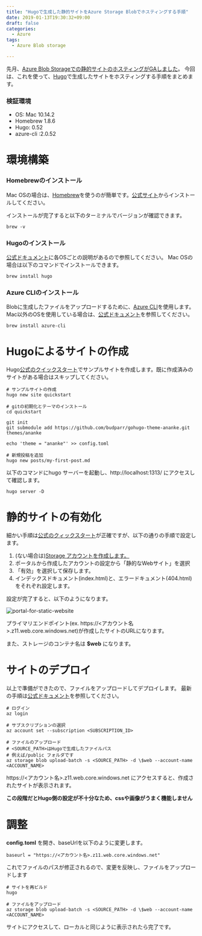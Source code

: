 ```yaml
---
title: "Hugoで生成した静的サイトをAzure Storage Blobでホスティングする手順"
date: 2019-01-13T19:30:32+09:00
draft: false
categories:
  - Azure
tags:
  - Azure Blob storage

---
```


先月、[Azure Blob Storageでの静的サイトのホスティングがGAしました](https://azure.microsoft.com/en-us/blog/static-websites-on-azure-storage-now-generally-available/)。
今回は、これを使って、[Hugo](https://gohugo.io/)で生成したサイトをホスティングする手順をまとめます。

<!--more-->

### 検証環境

- OS: Mac 10.14.2
- Homebrew 1.8.6
- Hugo: 0.52
- azure-cli :2.0.52

# 環境構築

### Homebrewのインストール

Mac OSの場合は、[Homebrew](https://brew.sh/index_ja.html)を使うのが簡単です。[公式サイト](https://brew.sh/index_ja.html)からインストールしてください。

インストールが完了すると以下のターミナルでバージョンが確認できます。

```
brew -v
```

### Hugoのインストール

[公式ドキュメント](https://gohugo.io/getting-started/installing/)に各OSごとの説明があるので参照してください。
Mac OSの場合は以下のコマンドでインストールできます。

```
brew install hugo
```

### Azure CLIのインストール

Blobに生成したファイルをアップロードするために、[Azure CLI](https://docs.microsoft.com/ja-jp/cli/azure/install-azure-cli?view=azure-cli-latest)を使用します。Mac以外のOSを使用している場合は、[公式ドキュメント](https://docs.microsoft.com/ja-jp/cli/azure/install-azure-cli?view=azure-cli-latest)を参照してください。

```
brew install azure-cli
```

# Hugoによるサイトの作成

Hugo[公式のクイックスタート](https://gohugo.io/getting-started/quick-start/)でサンプルサイトを作成します。既に作成済みのサイトがある場合はスキップしてください。

```
# サンプルサイトの作成
hugo new site quickstart

# gitの初期化とテーマのインストール
cd quickstart

git init
git submodule add https://github.com/budparr/gohugo-theme-ananke.git themes/ananke

echo 'theme = "ananke"' >> config.toml

# 新規投稿を追加
hugo new posts/my-first-post.md
```

以下のコマンドにhugo サーバーを起動し、http://localhost:1313/ にアクセスして確認します。
```
hugo server -D
```

# 静的サイトの有効化

細かい手順は[公式のクィックスタート](https://docs.microsoft.com/ja-jp/azure/storage/blobs/storage-blob-static-website#quickstart)が正確ですが、以下の通りの手順で設定します。

1. (ない場合は)[Storage アカウントを作成します。](https://docs.microsoft.com/ja-jp/azure/storage/common/storage-quickstart-create-account?tabs=azure-portal)
2. ポータルから作成したアカウントの設定から「静的なWebサイト」を選択
3. 「有効」を選択して保存します。
4. インデックスドキュメント(index.html)と、エラードキュメント(404.html)をそれぞれ設定します。

設定が完了すると、以下のようになります。

![portal-for-static-website](/images/portal-for-static-website.png)



プライマリエンドポイント(ex. https://<アカウント名>.z11.web.core.windows.net)が作成したサイトのURLになります。

また、ストレージのコンテナ名は **$web** になります。

# サイトのデプロイ

以上で準備ができたので、ファイルをアップロードしてデプロイします。
最新の手順は[公式ドキュメント](https://docs.microsoft.com/ja-jp/azure/storage/blobs/storage-blob-static-website#azure-cli)を参照してください。

```
# ログイン
az login

# サブスクリプションの選択
az account set --subscription <SUBSCRIPTION_ID>

# ファイルのアップロード
# <SOURCE_PATH>はHugoで生成したファイルパス
# 例えば/public フォルダです
az storage blob upload-batch -s <SOURCE_PATH> -d \$web --account-name <ACCOUNT_NAME>
```

https://<アカウント名>.z11.web.core.windows.net にアクセスすると、作成されたサイトが表示されます。

**この段階だとHugo側の設定が不十分なため、cssや画像がうまく機能しません**

# 調整

**config.toml** を開き、baseUrlを以下のように変更します。

```
baseurl = "https://<アカウント名>.z11.web.core.windows.net"
```

これでファイルのパスが修正されるので、変更を反映し、ファイルをアップロードします

```
# サイトを再ビルド
hugo

# ファイルをアップロード
az storage blob upload-batch -s <SOURCE_PATH> -d \$web --account-name <ACCOUNT_NAME>
```

サイトにアクセスして、ローカルと同じように表示されたら完了です。